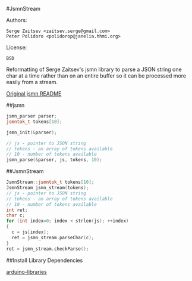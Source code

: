 #JsmnStream

Authors:

    Serge Zaitsev <zaitsev.serge@gmail.com>
    Peter Polidoro <polidorop@janelia.hhmi.org>

License:

    BSD


Reformatting of Serge Zaitsev's jsmn library to parse a JSON string
one char at a time rather than on an entire buffer so it can be
processed more easily from a stream.

[Original jsmn README](./README_ORIGINAL.md)

##jsmn

```c++
jsmn_parser parser;
jsmntok_t tokens[10];

jsmn_init(&parser);

// js - pointer to JSON string
// tokens - an array of tokens available
// 10 - number of tokens available
jsmn_parse(&parser, js, tokens, 10);
```

##JsmnStream

```c++
JsmnStream::jsmntok_t tokens[10];
JsmnStream jsmn_stream(tokens);
// js - pointer to JSON string
// tokens - an array of tokens available
// 10 - number of tokens available
int ret;
char c;
for (int index=0; index < strlen(js); ++index)
{
  c = js[index];
  ret = jsmn_stream.parseChar(c);
}
ret = jsmn_stream.checkParse();
```

##Install Library Dependencies

[arduino-libraries](https://github.com/janelia-arduino/arduino-libraries)
